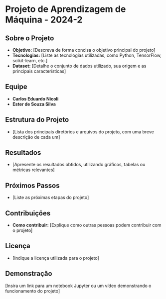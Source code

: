 # Projeto de Aprendizagem de Máquina - 2024-2

## Sobre o Projeto
* **Objetivo:** [Descreva de forma concisa o objetivo principal do projeto]
* **Tecnologias:** [Liste as tecnologias utilizadas, como Python, TensorFlow, scikit-learn, etc.]
* **Dataset:** [Detalhe o conjunto de dados utilizado, sua origem e as principais características]

## Equipe
* **Carlos Eduardo Nicoli**
* **Ester de Souza Silva**

## Estrutura do Projeto
* [Lista dos principais diretórios e arquivos do projeto, com uma breve descrição de cada um]

## Resultados
* [Apresente os resultados obtidos, utilizando gráficos, tabelas ou métricas relevantes]

## Próximos Passos
* [Liste as próximas etapas do projeto]

## Contribuições
* **Como contribuir:** [Explique como outras pessoas podem contribuir com o projeto]

## Licença
* [Indique a licença utilizada para o projeto]

## Demonstração
[Insira um link para um notebook Jupyter ou um vídeo demonstrando o funcionamento do projeto]

